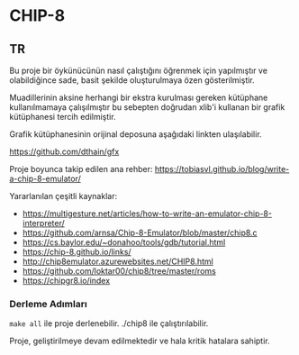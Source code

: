 # CHIP-8

## TR

Bu proje bir öykünücünün nasıl çalıştığını öğrenmek için yapılmıştır ve olabildiğince sade, basit şekilde oluşturulmaya özen gösterilmiştir.

Muadillerinin aksine herhangi bir ekstra kurulması gereken kütüphane kullanılmamaya çalışılmıştır bu sebepten doğrudan xlib'i kullanan bir grafik kütüphanesi tercih edilmiştir. 

Grafik kütüphanesinin orijinal deposuna aşağıdaki linkten ulaşılabilir.

https://github.com/dthain/gfx


Proje boyunca takip edilen ana rehber: https://tobiasvl.github.io/blog/write-a-chip-8-emulator/

Yararlanılan çeşitli kaynaklar:

* https://multigesture.net/articles/how-to-write-an-emulator-chip-8-interpreter/
* https://github.com/arnsa/Chip-8-Emulator/blob/master/chip8.c
* https://cs.baylor.edu/~donahoo/tools/gdb/tutorial.html
* https://chip-8.github.io/links/
* http://chip8emulator.azurewebsites.net/CHIP8.html
* https://github.com/loktar00/chip8/tree/master/roms
* https://chipgr8.io/index

### Derleme Adımları

`make all` ile proje derlenebilir.
./chip8 ile çalıştırılabilir.

Proje, geliştirilmeye devam edilmektedir ve hala kritik hatalara sahiptir.
